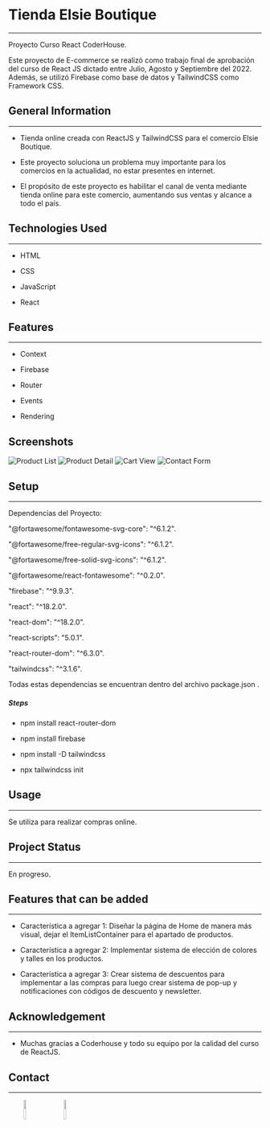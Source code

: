 <h1>Tienda Elsie Boutique</h1>
<hr><p>Proyecto Curso React CoderHouse.</p>
<p>Este proyecto de E-commerce se realizó como trabajo final de aprobación del curso de React JS dictado entre Julio, Agosto y Septiembre del 2022. Además, se utilizó Firebase como base de datos y TailwindCSS como Framework CSS.</p><h2>General Information</h2>
<hr><ul>
<li>Tienda online creada con ReactJS y TailwindCSS para el comercio Elsie Boutique.</li>
</ul><ul>
<li>Este proyecto soluciona un problema muy importante para los comercios en la actualidad, no estar presentes en internet.</li>
</ul><ul>
<li>El propósito de este proyecto es habilitar el canal de venta mediante tienda online para este comercio, aumentando sus ventas y alcance a todo el país.</li>
</ul><h2>Technologies Used</h2>
<hr><ul>
<li>HTML</li>
</ul><ul>
<li>CSS</li>
</ul><ul>
<li>JavaScript</li>
</ul><ul>
<li>React</li>
</ul><h2>Features</h2>
<hr><ul>
<li>Context</li>
</ul><ul>
<li>Firebase</li>
</ul><ul>
<li>Router</li>
</ul><ul>
<li>Events</li>
</ul><ul>
<li>Rendering</li>
</ul>
<h2>Screenshots</h2>
<img src="/img/ProductList.jpg" alt="Product List">
<img src="/img/ProductDetail.jpg" alt="Product Detail">
<img src="/img/CartView.jpg" alt="Cart View">
<img src="/img/ContactForm.jpg" alt="Contact Form">
<h2>Setup</h2>
<hr><p>Dependencias del Proyecto:</p>
<p>"@fortawesome/fontawesome-svg-core": "^6.1.2".</p>
<p>"@fortawesome/free-regular-svg-icons": "^6.1.2".</p>
<p>"@fortawesome/free-solid-svg-icons": "^6.1.2".</p>
<p>"@fortawesome/react-fontawesome": "^0.2.0".</p>
<p>"firebase": "^9.9.3".</p>
<p>"react": "^18.2.0".</p>
<p>"react-dom": "^18.2.0".</p>
<p>"react-scripts": "5.0.1".</p>
<p>"react-router-dom": "^6.3.0".</p>
<p>"tailwindcss": "^3.1.6".</p>
<p>Todas estas dependencias se encuentran dentro del archivo package.json .</p><h5>Steps</h5><ul>
<li>npm install react-router-dom</li>
</ul><ul>
<li>npm install firebase</li>
</ul><ul>
<li>npm install -D tailwindcss</li>
</ul><ul>
<li>npx tailwindcss init</li>
</ul><h2>Usage</h2>
<hr><p>Se utiliza para realizar compras online.</p><h2>Project Status</h2>
<hr><p>En progreso.</p><h2>Features that can be added</h2>
<hr><ul>
<li>Característica a agregar 1: Diseñar la página de Home de manera más visual, dejar el ItemListContainer para el apartado de productos.</li>
</ul><ul>
<li>Característica a agregar 2: Implementar sistema de elección de colores y talles en los productos.</li>
</ul><ul>
<li>Característica a agregar 3: Crear sistema de descuentos para implementar a las compras para luego crear sistema de pop-up y notificaciones con códigos de descuento y newsletter.</li>
</ul><h2>Acknowledgement</h2>
<hr><ul>
<li>Muchas gracias a Coderhouse y todo su equipo por la calidad del curso de ReactJS.</li>
</ul><h2>Contact</h2>
<hr><p><span style="margin-right: 30px;"></span><a href="https://www.linkedin.com/in/nicolasippoliti/"><img target="_blank" src="https://cdn.jsdelivr.net/gh/devicons/devicon/icons/linkedin/linkedin-original.svg" style="width: 10%;"></a><span style="margin-right: 30px;"></span><a href="https://github.com/NicolasIppoliti"><img target="_blank" src="https://cdn.jsdelivr.net/gh/devicons/devicon/icons/github/github-original.svg" style="width: 10%;"></a></p>
